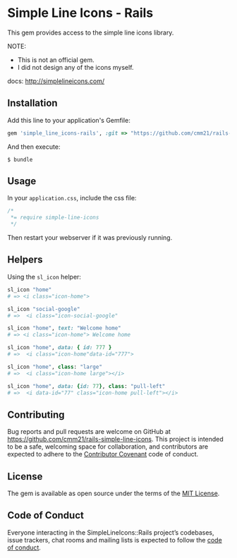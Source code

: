 # Simple Line Icons - Rails

This gem provides access to the simple line icons library. 

NOTE:
- This is not an official gem.
- I did not design any of the icons myself.

docs: http://simplelineicons.com/

## Installation

Add this line to your application's Gemfile:

```ruby
gem 'simple_line_icons-rails', :git => "https://github.com/cmm21/rails-simple-line-icons.git"
```

And then execute:

    $ bundle

## Usage


In your `application.css`, include the css file:

```css
/*
 *= require simple-line-icons
 */
```
Then restart your webserver if it was previously running.

## Helpers

Using the `sl_icon` helper: 
```ruby
sl_icon "home"
# => <i class="icon-home">
```

```ruby
sl_icon "social-google"
# =>  <i class="icon-social-google"

sl_icon "home", text: "Welcome home" 
# => <i class="icon-home"> Welcome home

sl_icon "home", data: { id: 777 } 
# =>  <i class="icon-home"data-id="777">

sl_icon "home", class: "large"
# =>  <i class="icon-home large"></i>

sl_icon "home", data: {id: 77}, class: "pull-left"
# =>  <i data-id="77" class="icon-home pull-left"></i>
```

## Contributing

Bug reports and pull requests are welcome on GitHub at https://github.com/cmm21/rails-simple-line-icons. This project is intended to be a safe, welcoming space for collaboration, and contributors are expected to adhere to the [Contributor Covenant](http://contributor-covenant.org) code of conduct.

## License

The gem is available as open source under the terms of the [MIT License](http://opensource.org/licenses/MIT).

## Code of Conduct

Everyone interacting in the SimpleLineIcons::Rails project’s codebases, issue trackers, chat rooms and mailing lists is expected to follow the [code of conduct](https://github.com/[USERNAME]/simple_line_icons-rails/blob/master/CODE_OF_CONDUCT.md).
